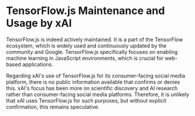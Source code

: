 # TensorFlow.js Maintenance and Usage by xAI

TensorFlow.js is indeed actively maintained. It is a part of the TensorFlow ecosystem, which is widely used and continuously updated by the community and Google. TensorFlow.js specifically focuses on enabling machine learning in JavaScript environments, which is crucial for web-based applications.

Regarding xAI's use of TensorFlow.js for its consumer-facing social media platform, there is no public information available that confirms or denies this. xAI's focus has been more on scientific discovery and AI research rather than consumer-facing social media platforms. Therefore, it is unlikely that xAI uses TensorFlow.js for such purposes, but without explicit confirmation, this remains speculative.


